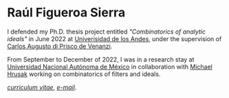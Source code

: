 # Raúl Figueroa Sierra

I defended my Ph.D. thesis project entitled *"Combinatorics of analytic ideals"* in June 2022 at [Univerisidad de los Andes](https://uniandes.edu.co), under the supervision of [Carlos Augusto di Prisco de Venanzi](https://math.uniandes.edu.co/app/cv/site/institucional.php?Uid=ca.di&Cat=Planta&PW=). 

From September to December of 2022, I was in a research stay at [Universidad Nacional Autónoma de México](https://www.unam.mx/) in collaboration with [Michael Hrusak](https://www.matmor.unam.mx/~michael/) working on combinatorics of filters and ideals.

[*curriculum vitae*](/docs/CV-RaulFigueroa.pdf), [*e-mail*](mailto:r.figueroa@uniandes.edu.co).


